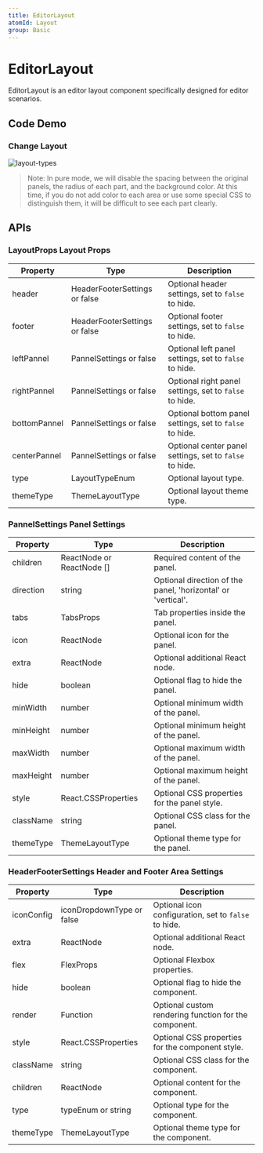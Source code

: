 ```yaml
---
title: EditorLayout
atomId: Layout
group: Basic
---
```


# EditorLayout

EditorLayout is an editor layout component specifically designed for editor scenarios.

## Code Demo

<code src="./demos/basic.tsx" title="Basic Usage"></code>

<code src="./demos/single.tsx" title="Panel Only" description="You can hide the header and footer by setting `header` and `footer` to `false`"></code>

<code src="./demos/noLeftPannel.tsx" title="Close Panel" description="Of course, you can also set a specific `panel` to false to close its content"></code>

### Change Layout

![layout-types](https://mdn.alipayobjects.com/huamei_re70wt/afts/img/A*-asvT7GkKIwAAAAAAAAAAAAADmuEAQ/original)

<code src="./demos/types.tsx" title="Change Layout" description="You can render different layout structures by declaring different `types`. We divide the layout into 4 types, with the default being the `Bottom` mode, which is sufficient for most editor scenarios on the market."></code>

<code src="./demos/themeType.tsx" title="Layout Theme Type" description="You can specify the ThemeType to switch some simple layout theme styles. You can also configure ThemeType for each part separately, which will take precedence over the global configuration"></code>

> Note: In pure mode, we will disable the spacing between the original panels, the radius of each part, and the background color. At this time, if you do not add color to each area or use some special CSS to distinguish them, it will be difficult to see each part clearly.

<code src="./demos/dingding.tsx" title="Conversation Layout" description="You can easily build a layout similar to a conversation by configuring and styling"></code>

## APIs

### LayoutProps Layout Props

| Property     | Type                          | Description                                             |
| ------------ | ----------------------------- | ------------------------------------------------------- |
| header       | HeaderFooterSettings or false | Optional header settings, set to `false` to hide.       |
| footer       | HeaderFooterSettings or false | Optional footer settings, set to `false` to hide.       |
| leftPannel   | PannelSettings or false       | Optional left panel settings, set to `false` to hide.   |
| rightPannel  | PannelSettings or false       | Optional right panel settings, set to `false` to hide.  |
| bottomPannel | PannelSettings or false       | Optional bottom panel settings, set to `false` to hide. |
| centerPannel | PannelSettings or false       | Optional center panel settings, set to `false` to hide. |
| type         | LayoutTypeEnum                | Optional layout type.                                   |
| themeType    | ThemeLayoutType               | Optional layout theme type.                             |

### PannelSettings Panel Settings

| Property  | Type                       | Description                                                  |
| --------- | -------------------------- | ------------------------------------------------------------ |
| children  | ReactNode or ReactNode \[] | Required content of the panel.                               |
| direction | string                     | Optional direction of the panel, 'horizontal' or 'vertical'. |
| tabs      | TabsProps                  | Tab properties inside the panel.                             |
| icon      | ReactNode                  | Optional icon for the panel.                                 |
| extra     | ReactNode                  | Optional additional React node.                              |
| hide      | boolean                    | Optional flag to hide the panel.                             |
| minWidth  | number                     | Optional minimum width of the panel.                         |
| minHeight | number                     | Optional minimum height of the panel.                        |
| maxWidth  | number                     | Optional maximum width of the panel.                         |
| maxHeight | number                     | Optional maximum height of the panel.                        |
| style     | React.CSSProperties        | Optional CSS properties for the panel style.                 |
| className | string                     | Optional CSS class for the panel.                            |
| themeType | ThemeLayoutType            | Optional theme type for the panel.                           |

### HeaderFooterSettings Header and Footer Area Settings

| Property   | Type                      | Description                                           |
| ---------- | ------------------------- | ----------------------------------------------------- |
| iconConfig | iconDropdownType or false | Optional icon configuration, set to `false` to hide.  |
| extra      | ReactNode                 | Optional additional React node.                       |
| flex       | FlexProps                 | Optional Flexbox properties.                          |
| hide       | boolean                   | Optional flag to hide the component.                  |
| render     | Function                  | Optional custom rendering function for the component. |
| style      | React.CSSProperties       | Optional CSS properties for the component style.      |
| className  | string                    | Optional CSS class for the component.                 |
| children   | ReactNode                 | Optional content for the component.                   |
| type       | typeEnum or string        | Optional type for the component.                      |
| themeType  | ThemeLayoutType           | Optional theme type for the component.                |

